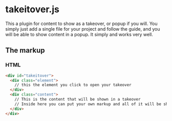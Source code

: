 # takeitover.js
This a plugin for content to show as a takeover, or popup if you will. You simply just add a single file for your project and follow the guide, and you will be able to show content in a popup. It simply and works very well.

## The markup
### HTML
```HTML
<div id="takeitover">
  <div class="element">
    // this the element you click to open your takeover
  </div>
  <div class="content">
    // This is the content that will be shown in a takeover
    // Inside here you can put your own markup and all of it will be shown in a takeover
  </div>
</div>
```
